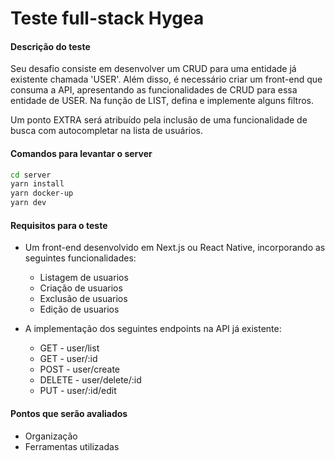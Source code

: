 # Teste full-stack Hygea

#### Descrição do teste
Seu desafio consiste em desenvolver um CRUD para uma entidade já existente chamada 'USER'. Além disso, é necessário criar um front-end que consuma a API, apresentando as funcionalidades de CRUD para essa entidade de USER. Na função de LIST, defina e implemente alguns filtros.

Um ponto EXTRA será atribuído pela inclusão de uma funcionalidade de busca com autocompletar na lista de usuários.

#### Comandos para levantar o server
```bash
cd server
yarn install
yarn docker-up
yarn dev
```

#### Requisitos para o teste
- Um front-end desenvolvido em Next.js ou React Native, incorporando as seguintes funcionalidades:
    - Listagem de usuarios
    - Criação de usuarios
    - Exclusão de usuarios
    - Edição de usuarios

- A implementação dos seguintes endpoints na API já existente:
    - GET - user/list
    - GET - user/:id
    - POST - user/create
    - DELETE - user/delete/:id
    - PUT - user/:id/edit

#### Pontos que serão avaliados
- Organização
- Ferramentas utilizadas